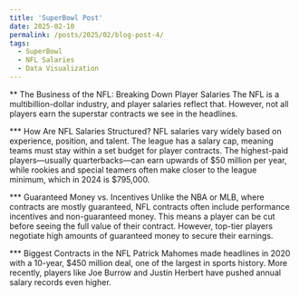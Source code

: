 ```yaml
---
title: 'SuperBowl Post'
date: 2025-02-10
permalink: /posts/2025/02/blog-post-4/
tags:
  - SuperBowl
  - NFL Salaries
  - Data Visualization
---
```


** The Business of the NFL: Breaking Down Player Salaries
The NFL is a multibillion-dollar industry, and player salaries reflect that. However, not all players earn the superstar contracts we see in the headlines.

*** How Are NFL Salaries Structured?
NFL salaries vary widely based on experience, position, and talent. The league has a salary cap, meaning teams must stay within a set budget for player contracts. The highest-paid players—usually quarterbacks—can earn upwards of $50 million per year, while rookies and special teamers often make closer to the league minimum, which in 2024 is $795,000.

*** Guaranteed Money vs. Incentives
Unlike the NBA or MLB, where contracts are mostly guaranteed, NFL contracts often include performance incentives and non-guaranteed money. This means a player can be cut before seeing the full value of their contract. However, top-tier players negotiate high amounts of guaranteed money to secure their earnings.

*** Biggest Contracts in the NFL
Patrick Mahomes made headlines in 2020 with a 10-year, $450 million deal, one of the largest in sports history. More recently, players like Joe Burrow and Justin Herbert have pushed annual salary records even higher.


